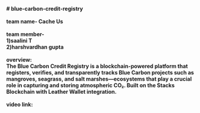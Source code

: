 <b># blue-carbon-credit-registry<br>
<br>team name- Cache Us<br>
<br>team member-<br>1)saalini T<br>2)harshvardhan gupta<br>
<br>overview:<br>
The Blue Carbon Credit Registry is a blockchain-powered platform that registers, verifies, and transparently tracks Blue Carbon projects such as mangroves, seagrass, and salt marshes—ecosystems that play a crucial role in capturing and storing atmospheric CO₂.  Built on the Stacks Blockchain with Leather Wallet integration.<br>
<br>video link:<br>
